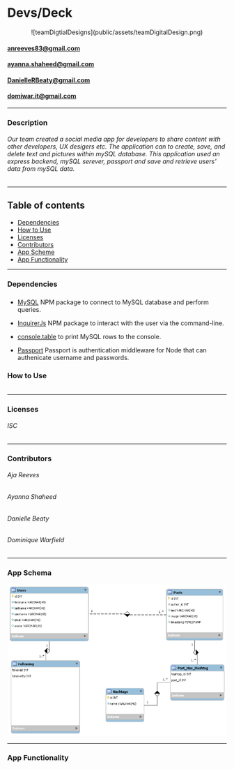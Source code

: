 # Devs/Deck
<p style="text-align: center;">
![teamDigtialDesigns](public/assets/teamDigitalDesign.png)<br/>
<p>

#### anreeves83@gmail.com
#### ayanna.shaheed@gmail.com
#### DanielleRBeaty@gmail.com
#### domiwar.it@gmail.com

----
### Description
###### Our team created a social media app for developers to share content with other developers, UX desigers etc. The application can to create, save, and delete text and pictures within mySQL database. This application used an express backend, mySQL serever, passport and save and retrieve users' data from mySQL data. 

---
## Table of contents
* [Dependencies](#Dependencies)
* [How to Use](#how-to-Use)
* [Licenses](#Licenses)
* [Contributors](#Contributors)
* [App Scheme](#App-Fuctionality)
* [App Functionality](#App-Fuctionality)

---

### Dependencies
##### 

* [MySQL](https://www.npmjs.com/package/mysql) NPM package to connect to MySQL database and perform queries.

* [InquirerJs](https://www.npmjs.com/package/inquirer/v/0.2.3) NPM package to interact with the user via the command-line.

* [console.table](https://www.npmjs.com/package/console.table) to print MySQL rows to the console.

* [Passport](http://www.passportjs.org/docs/) Passport is authentication middleware for Node that can authenicate username and passwords. 

### How to Use
###### 
---
### Licenses
###### ISC
---
### Contributors
###### Aja Reeves
###### Ayanna Shaheed 
###### Danielle Beaty
###### Dominique Warfield 
---
### App Schema
![](public/assets/database.png)

---
### App Functionality